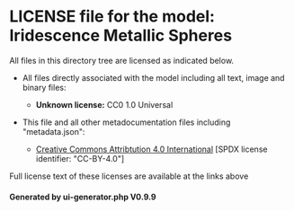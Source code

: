 # LICENSE file for the model: Iridescence Metallic Spheres

All files in this directory tree are licensed as indicated below.

* All files directly associated with the model including all text, image and binary files:

  * **Unknown license:** CC0 1.0 Universal

* This file and all other metadocumentation files including "metadata.json":

  * [Creative Commons Attribtution 4.0 International]("https://creativecommons.org/licenses/by-nd/4.0/legalcode") [SPDX license identifier: "CC-BY-4.0"]

Full license text of these licenses are available at the links above

#### Generated by ui-generator.php V0.9.9